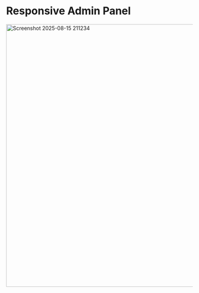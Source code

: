 # Responsive Admin Panel

<img width="827" height="707" alt="Screenshot 2025-08-15 211234" src="https://github.com/user-attachments/assets/46a63af5-f1b5-4dff-8c08-658d4118891f" />
